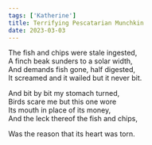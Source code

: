 ```yaml
---  
tags: ['Katherine']
title: Terrifying Pescatarian Munchkin
date: 2023-03-03
---
```


The fish and chips were stale ingested,  
A finch beak sunders to a solar width,  
And demands fish gone, half digested,  
It screamed and it wailed but it never bit.

And bit by bit my stomach turned,  
Birds scare me but this one wore  
Its mouth in place of its money,  
And the leck thereof the fish and chips,

Was the reason that its heart was torn.
